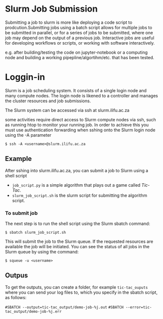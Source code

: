 # Slurm Job Submission
Submitting a job to slurm is more like deploying a code script to prodcution.Submitting jobs using a batch script allows for multiple jobs to be submitted in parallel, or for a series of jobs to be submitted, where one job may depend on the output of a previous job. Interactive jobs are useful for developing workflows or scripts, or working with software interactively.

 e.g. after building/testing the code on jupyter-notebook or a computing node and building a working pipepline/algortihm/etc. that has been tested.

# Loggin-in 
Slurm is a job scheduling system. It consists of a single login node and many compute nodes. The login node is likened to a controller and manages the cluster resources and job submissions.

The Slurm system can be accessed via ssh at slurm.ilifu.ac.za

some activities require direct access to Slurm compute nodes via ssh, such as running htop to monitor your running job. In order to achieve this you must use authentication forwarding when sshing onto the Slurm login node using the -A parameter

`$ ssh -A <username>@slurm.ilifu.ac.za`

## Example 
After sshing into slurm.ilifu.ac.za, you can submit a job to Slurm using a shell script

+ `job_script.py` is a simple algorithm that plays out a game called _*Tic-Tac*_.
+ `slurm_job_script.sh` is the slurm script for submitting the algorithm script.

 
### To submit job
The next step is to run the shell script using the Slurm sbatch command:

`$ sbatch slurm_job_script.sh`


This will submit the job to the Slurm queue. If the requested resources are available the job will be initiated. You can see the status of all jobs in the Slurm queue by using the command:

`$ squeue -u <username>`

## Outpus

To get the outputs, you can create a folder, for example `tic-tac_ouputs` where you can send your log files to, which you specify in the sbatch script, as follows:

`#SBATCH --output=tic-tac_output/demo-job-%j.out`
`#SBATCH --error=tic-tac_output/demo-job-%j.err`



